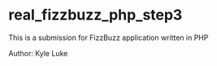 # real_fizzbuzz_php_step3
This is a submission for FizzBuzz application written in PHP

Author: Kyle Luke